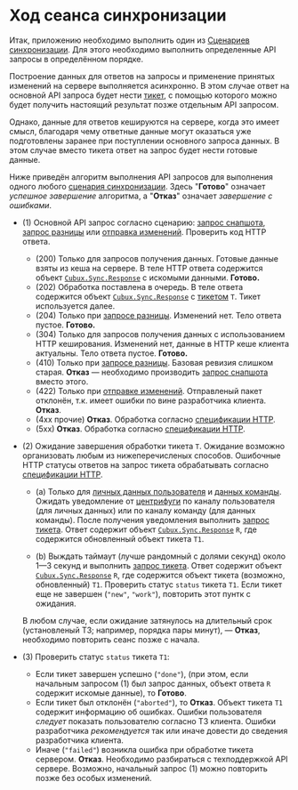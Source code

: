 Ход сеанса синхронизации
========================

Итак, приложению необходимо выполнить один из
[Сценариев синхронизации][scenarios]. Для этого необходимо выполнить
определенные API запросы в определённом порядке.

Построение данных для ответов на запросы и применение принятых изменений
на сервере выполняется асинхронно. В этом случае ответ на основной API
запроса будет нести [тикет][ticket], с помощью которого можно будет
получить настоящий результат позже отдельным API запросом.

Однако, данные для ответов кешируются на сервере, когда это имеет смысл,
благодаря чему ответные данные могут оказаться уже подготовлены заранее
при поступлении основного запроса данных. В этом случае вместо тикета
ответ на запрос будет нести готовые данные.

Ниже приведён алгоритм выполнения API запросов для выполнения одного
любого [сценария синхронизации][scenarios]. Здесь "**Готово**" означает
_успешное завершение_ алгоритма, а "**Отказ**" означает _завершение с
ошибками_.

*   (1) Основной API запрос согласно сценарию:
    [запрос снапшота][api-snapshot], [запрос разницы][api-diff] или
    [отправка изменений][api-submit]. Проверить код HTTP ответа.

    *   (200) Только для запросов получения данных. Готовые данные взяты
        из кеша на сервере. В теле HTTP ответа содержится объект
        [`Cubux.Sync.Response`][Cubux.Sync.Response] с искомыми данными.
        **Готово.**
    *   (202) Обработка поставлена в очередь. В теле ответа содержится
        объект [`Cubux.Sync.Response`][Cubux.Sync.Response] с
        [тикетом][ticket] `T`. Тикет используется далее.
    *   (204) Только при [запросе разницы][api-diff]. Изменений нет. Тело
        ответа пустое. **Готово.**
    *   (304) Только для запросов получения данных с использованием HTTP
        кеширования. Изменений нет, данные в HTTP кеше клиента
        актуальны. Тело ответа пустое. **Готово.**
    *   (410) Только при [запросе разницы][api-diff]. Базовая ревизия
        слишком старая. **Отказ** — необходимо производить
        [запрос снапшота][api-snapshot] вместо этого.
    *   (422) Только при [отправке изменений][api-submit]. Отправленый
        пакет отклонён, т.к. имеет ошибки по вине разработчика клиента.
        **Отказ**.
    *   (4xx прочие) **Отказ**. Обработка согласно 
        [спецификации HTTP][http].
    *   (5xx) **Отказ**. Обработка согласно [спецификации HTTP][http].

*   (2) Ожидание завершения обработки тикета `T`. Ожидание возможно
    организовать любым из нижеперечисленых способов. Ошибочные HTTP
    статусы ответов на запрос тикета обрабатывать согласно
    [спецификации HTTP][http].

    *   (a) Только для [личных данных пользователя][context-user] и
        [данных команды][context-team].
        Ожидать уведомление от [центрифуги][centrifuge] по каналу
        пользователя (для личных данных) или по каналу команду (для данных
        команды). После получения уведомления выполнить
        [запрос тикета][api-ticket]. Ответ содержит объект
        [`Cubux.Sync.Response`][Cubux.Sync.Response] `R`, где содержится
        обновленный объект тикета `T1`.

    *   (b) Выждать таймаут (лучше рандомный с долями секунд) около
        1—3 секунд и выполнить [запрос тикета][api-ticket]. Ответ
        содержит объект [`Cubux.Sync.Response`][Cubux.Sync.Response]
        `R`, где содержится объект тикета (возможно, обновленный) `T1`.
        Проверить статус `status` тикета `T1`. Если тикет еще не
        завершен (`"new"`, `"work"`), повторить этот пунтк с ожидания.

    В любом случае, если ожидание затянулось на длительный срок
    (установленый ТЗ; например, порядка пары минут), — **Отказ**,
    необходимо повторить сеанс позже с начала.

*   (3) Проверить статус `status` тикета `T1`:

    *   Если тикет завершен успешно (`"done"`), (при этом, если
        начальным запросом (1) был запрос данных, объект ответа `R`
        содержит искомые данные), то **Готово**.
    *   Если тикет был отклонён (`"aborted"`), то **Отказ**. Объект
        тикета `T1` содержит информацию об ошибках. Ошибки
        пользователя _следует_ показать пользователю согласно ТЗ
        клиента. Ошибки разработчика _рекомендуется_ так или иначе
        довести до сведения разработчика клиента.
    *   Иначе (`"failed"`) возникла ошибка при обработке тикета
        сервером. **Отказ**. Необходимо разбираться с техподдержкой
        API сервере. Возможно, начальный запрос (1) можно повторить
        позже без особых изменений.


[api-diff]: api/diff.md
[api-snapshot]: api/snapshot.md
[api-submit]: api/submit.md
[api-ticket]: api/ticket.md
[centrifuge]: ../centrifuge/README.md
[context-team]: context/team.md
[context-user]: context/user.md
[scenarios]: 03-scenarios.md
[ticket]: ...
[Cubux.Sync.Response]: ../type/sync/response.md
[http]: https://tools.ietf.org/html/rfc7231

